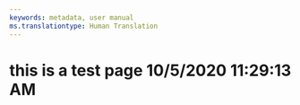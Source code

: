 ```yaml
---
keywords: metadata, user manual
ms.translationtype: Human Translation
---
```

# this is a test page 10/5/2020 11:29:13 AM